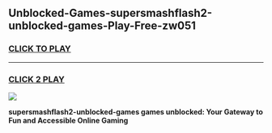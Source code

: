 
## Unblocked-Games-supersmashflash2-unblocked-games-Play-Free-zw051
<h3>
<a href="https://premium76.site?title=supersmashflash2-unblocked-games&ref=22A">CLICK TO PLAY</a></h3>
<hr>

<h3>
<a href="https://premium76.site?title=supersmashflash2-unblocked-games&ref=22A">CLICK 2 PLAY</a>
  
</h3>

<a href="https://premium76.site?title=supersmashflash2-unblocked-games&ref=22A"><img src="https://clearcache.store/games.png"></a>


**supersmashflash2-unblocked-games games unblocked: Your Gateway to Fun and Accessible Online Gaming**
